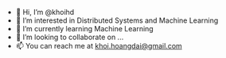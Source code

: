 - 👋 Hi, I’m @khoihd
- 👀 I’m interested in Distributed Systems and Machine Learning
- 🌱 I’m currently learning Machine Learning
- 💞️ I’m looking to collaborate on ...
- 📫 You can reach me at khoi.hoangdai@gmail.com

<!---
khoihd/khoihd is a ✨ special ✨ repository because its `README.md` (this file) appears on your GitHub profile.
You can click the Preview link to take a look at your changes.
--->
